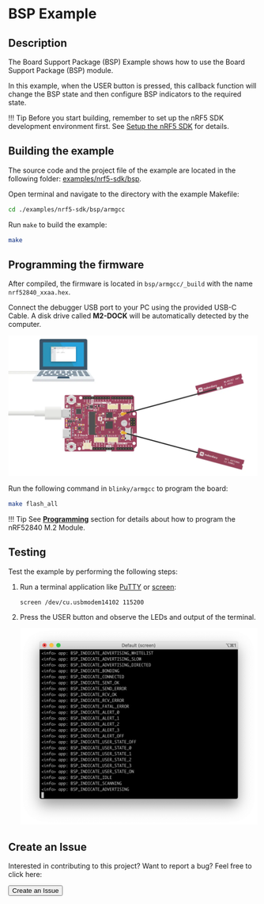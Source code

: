 # BSP Example

## Description

The Board Support Package (BSP) Example shows how to use the Board Support Package (BSP) module. 

In this example, when the USER button is pressed, this callback function will change the BSP state and then configure BSP indicators to the required state.

!!! Tip
	Before you start building, remember to set up the nRF5 SDK development environment first. See [Setup the nRF5 SDK](../setup.md) for details.

## Building the example

The source code and the project file of the example are located in the following folder: [examples/nrf5-sdk/bsp](https://github.com/makerdiary/nrf52840-m2-devkit/tree/master/examples/nrf5-sdk/bsp).

Open terminal and navigate to the directory with the example Makefile:

``` sh
cd ./examples/nrf5-sdk/bsp/armgcc
```

Run `make` to build the example:

``` sh
make
```

## Programming the firmware

After compiled, the firmware is located in `bsp/armgcc/_build` with the name `nrf52840_xxaa.hex`.

Connect the debugger USB port to your PC using the provided USB-C Cable. A disk drive called **M2-DOCK** will be automatically detected by the computer.

![](../../assets/images/programming-firmware.webp)


Run the following command in `blinky/armgcc` to program the board:

``` sh
make flash_all
```

!!! Tip
	See **[Programming](../../programming.md)** section for details about how to program the nRF52840 M.2 Module.

## Testing

Test the example by performing the following steps:

1. Run a terminal application like [PuTTY](https://www.chiark.greenend.org.uk/~sgtatham/putty/) or [screen](https://www.gnu.org/software/screen/manual/screen.html):

	``` sh
	screen /dev/cu.usbmodem14102 115200
	```

2. Press the USER button and observe the LEDs and output of the terminal.

	![](assets/images/bsp-logging.webp)


## Create an Issue

Interested in contributing to this project? Want to report a bug? Feel free to click here:

<a href="https://github.com/makerdiary/nrf52840-m2-devkit/issues/new?title=nRF5%20SDK-BSP:%20%3Ctitle%3E"><button data-md-color-primary="red-bud"><i class="fa fa-github"></i> Create an Issue</button></a>
